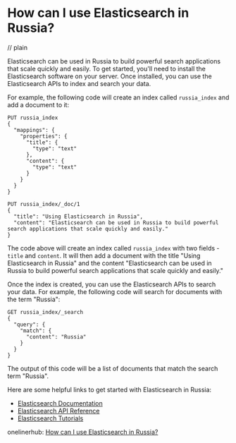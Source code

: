 # How can I use Elasticsearch in Russia?
// plain

Elasticsearch can be used in Russia to build powerful search applications that scale quickly and easily. To get started, you'll need to install the Elasticsearch software on your server. Once installed, you can use the Elasticsearch APIs to index and search your data.

For example, the following code will create an index called `russia_index` and add a document to it:

```
PUT russia_index
{
  "mappings": {
    "properties": {
      "title": {
        "type": "text"
      },
      "content": {
        "type": "text"
      }
    }
  }
}

PUT russia_index/_doc/1
{
  "title": "Using Elasticsearch in Russia",
  "content": "Elasticsearch can be used in Russia to build powerful search applications that scale quickly and easily."
}
```

The code above will create an index called `russia_index` with two fields - `title` and `content`. It will then add a document with the title "Using Elasticsearch in Russia" and the content "Elasticsearch can be used in Russia to build powerful search applications that scale quickly and easily."

Once the index is created, you can use the Elasticsearch APIs to search your data. For example, the following code will search for documents with the term "Russia":

```
GET russia_index/_search
{
  "query": {
    "match": {
      "content": "Russia"
    }
  }
}
```

The output of this code will be a list of documents that match the search term "Russia".

Here are some helpful links to get started with Elasticsearch in Russia:

- [Elasticsearch Documentation](https://www.elastic.co/guide/en/elasticsearch/reference/current/index.html)
- [Elasticsearch API Reference](https://www.elastic.co/guide/en/elasticsearch/reference/current/rest-apis.html)
- [Elasticsearch Tutorials](https://www.elastic.co/webinars/getting-started-elasticsearch)

onelinerhub: [How can I use Elasticsearch in Russia?](https://onelinerhub.com/elasticsearch/how-can-i-use-elasticsearch-in-russia)